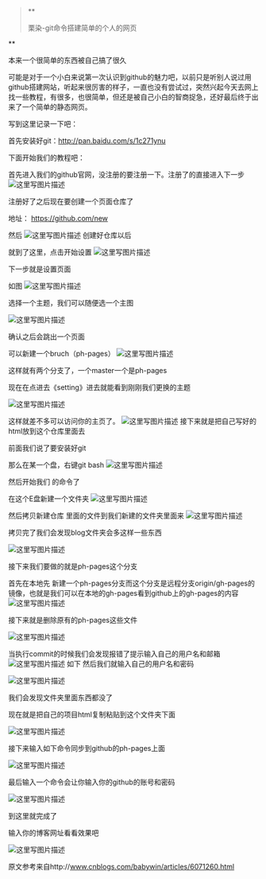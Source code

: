 > **
> 
> 栗染-git命令搭建简单的个人的网页

**
<embed autostart="true" hidden="true" loop="true" src="http://ois5yh1xg.bkt.clouddn.com/%E5%8D%A2%E5%86%A0%E5%BB%B7%E4%B8%80%E7%94%9F%E6%89%80%E7%88%B1.mp3"></embed>

本来一个很简单的东西被自己搞了很久

可能是对于一个小白来说第一次认识到github的魅力吧，以前只是听别人说过用github搭建网站，听起来很厉害的样子，一直也没有尝试过，突然兴起今天去网上找一些教程，有很多，也很简单，但还是被自己小白的智商捉急，还好最后终于出来了一个简单的静态网页。

写到这里记录一下吧：

首先安装好git：http://pan.baidu.com/s/1c271ynu

下面开始我们的教程吧：

首先进入我们的github官网，没注册的要注册一下。注册了的直接进入下一步
![这里写图片描述](http://images2017.cnblogs.com/blog/1228712/201710/1228712-20171012172725418-1110484257.png)


注册好了之后现在要创建一个页面仓库了

地址： https://github.com/new

然后
![这里写图片描述](http://images2017.cnblogs.com/blog/1228712/201710/1228712-20171012182432246-1279458496.png)
创建好仓库以后

就到了这里，点击开始设置
![这里写图片描述](http://images2017.cnblogs.com/blog/1228712/201710/1228712-20171012182703777-1257561131.png)


下一步就是设置页面

如图
![这里写图片描述](http://images2017.cnblogs.com/blog/1228712/201710/1228712-20171012182938012-1599966043.png)


选择一个主题，我们可以随便选一个主图

![这里写图片描述](http://images2017.cnblogs.com/blog/1228712/201710/1228712-20171012183143652-1219497548.png)

 确认之后会跳出一个页面

可以新建一个bruch（ph-pages）
![这里写图片描述](http://images2017.cnblogs.com/blog/1228712/201710/1228712-20171012183511402-638587225.png)


这样就有两个分支了，一个master一个是ph-pages

现在在点进去《setting》进去就能看到刚刚我们更换的主题

![这里写图片描述](http://images2017.cnblogs.com/blog/1228712/201710/1228712-20171012183930637-1773325081.png)



这样就差不多可以访问你的主页了。
![这里写图片描述](http://images2017.cnblogs.com/blog/1228712/201710/1228712-20171012184110043-1613395835.png)
接下来就是把自己写好的html放到这个仓库里面去

前面我们说了要安装好git

那么在某一个盘，右键git bash
![这里写图片描述](http://images2017.cnblogs.com/blog/1228712/201710/1228712-20171012184659855-466981020.gif)


然后开始我们 的命令了

在这个E盘新建一个文件夹
![这里写图片描述](http://images2017.cnblogs.com/blog/1228712/201710/1228712-20171012184839871-620685258.png)


然后拷贝新建仓库 里面的文件到我们新建的文件夹里面来
![这里写图片描述](http://images2017.cnblogs.com/blog/1228712/201710/1228712-20171012185130715-586328053.png)


拷贝完了我们会发现blog文件夹会多这样一些东西

![这里写图片描述](http://images2017.cnblogs.com/blog/1228712/201710/1228712-20171012185220809-505359635.png)

 

 接下来我们要做的就是ph-pages这个分支

首先在本地先 新建一个ph-pages分支而这个分支是远程分支origin/gh-pages的镜像，也就是我们可以在本地的gh-pages看到github上的gh-pages的内容
![这里写图片描述](http://images2017.cnblogs.com/blog/1228712/201710/1228712-20171012185815090-1422769097.png)


接下来就是删除原有的ph-pages这些文件

![这里写图片描述](http://images2017.cnblogs.com/blog/1228712/201710/1228712-20171012190054824-1127685666.png)

当执行commit的时候我们会发现报错了提示输入自己的用户名和邮箱
![这里写图片描述](http://images2017.cnblogs.com/blog/1228712/201710/1228712-20171012191904980-41270469.png)
如下
 然后我们就输入自己的用户名和密码

![这里写图片描述](http://images2017.cnblogs.com/blog/1228712/201710/1228712-20171012192145996-1051447837.png)

 

 我们会发现文件夹里面东西都没了

 现在就是把自己的项目html复制粘贴到这个文件夹下面

 ![这里写图片描述](http://images2017.cnblogs.com/blog/1228712/201710/1228712-20171012192225262-383462979.png)

 

 

 接下来输入如下命令同步到github的ph-pages上面

![这里写图片描述](http://images2017.cnblogs.com/blog/1228712/201710/1228712-20171012192335137-1699782245.png)

最后输入一个命令会让你输入你的github的账号和密码



 ![这里写图片描述](http://images2017.cnblogs.com/blog/1228712/201710/1228712-20171012195750668-226917374.png)

到这里就完成了

输入你的博客网址看看效果吧

![这里写图片描述](http://images2017.cnblogs.com/blog/1228712/201710/1228712-20171012195919918-892787871.png)

 

原文参考来自http://www.cnblogs.com/babywin/articles/6071260.html

 
